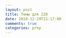 ```yaml
---
layout: post
title: Темы для 220
date: 2010-12-29T22:17:00
comments: true
categories: prep
---
```


